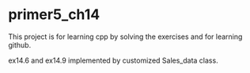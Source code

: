 # primer5_ch14
This project is for learning cpp by solving the exercises
and for learning github.

ex14.6 and ex14.9 implemented by customized Sales_data class.

